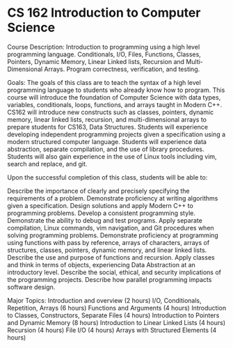 # CS 162 Introduction to Computer Science

Course Description:
Introduction to programming using a high level programming language. Conditionals, I/O, Files, Functions, Classes, Pointers, Dynamic Memory, Linear Linked lists, Recursion and Multi-Dimensional Arrays. Program correctness, verification, and testing.

Goals:
The goals of this class are to teach the syntax of a high level programming language to students who already know how to program. This course will introduce the foundation of Computer Science with data types, variables, conditionals, loops, functions, and arrays taught in Modern C++. CS162 will introduce new constructs such as classes, pointers, dynamic memory, linear linked lists, recursion, and multi-dimensional arrays to prepare students for CS163, Data Structures. Students will experience developing independent programming projects given a specification using a modern structured computer language. Students will experience data abstraction, separate compilation, and the use of library procedures. Students will also gain experience in the use of Linux tools including vim, search and replace, and git.

 

Upon the successful completion of this class, students will be able to:

Describe the importance of clearly and precisely specifying the requirements of a problem.
Demonstrate proficiency at writing algorithms given a specification.
Design solutions and apply Modern C++ to programming problems.
Develop a consistent programming style.
Demonstrate the ability to debug and test programs.
Apply separate compilation, Linux commands, vim navigation, and Git procedures when solving programming problems.
Demonstrate proficiency at programming using functions with pass by reference, arrays of characters, arrays of structures, classes, pointers, dynamic memory, and linear linked lists.
Describe the use and purpose of functions and recursion.
Apply classes and think in terms of objects, experiencing Data Abstraction at an introductory level.
Describe the social, ethical, and security implications of the programming projects.
Describe how parallel programming impacts software design.


Major Topics:
Introduction and overview (2 hours)
I/O, Conditionals, Repetition, Arrays (6 hours)
Functions and Arguments (4 hours)
Introduction to Classes, Constructors, Separate Files (4 hours)
Introduction to Pointers and Dynamic Memory (8 hours)
Introduction to Linear Linked Lists (4 hours)
Recursion (4 hours)
File I/O (4 hours)
Arrays with Structured Elements (4 hours)
